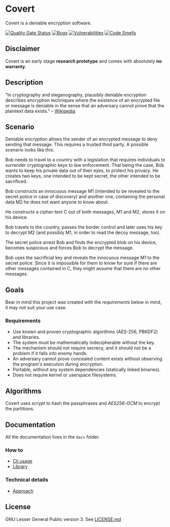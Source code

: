 # Covert

Covert is a deniable encryption software.

[![Quality Gate Status](https://sonarcloud.io/api/project_badges/measure?project=crashdump_covert&metric=alert_status)](https://sonarcloud.io/dashboard?id=crashdump_covert)
[![Bugs](https://sonarcloud.io/api/project_badges/measure?project=crashdump_covert&metric=bugs)](https://sonarcloud.io/dashboard?id=crashdump_covert)
[![Vulnerabilities](https://sonarcloud.io/api/project_badges/measure?project=crashdump_covert&metric=vulnerabilities)](https://sonarcloud.io/dashboard?id=crashdump_covert)
[![Code Smells](https://sonarcloud.io/api/project_badges/measure?project=crashdump_covert&metric=code_smells)](https://sonarcloud.io/dashboard?id=crashdump_covert)

## Disclaimer

Covert is an early stage **research prototype** and comes with absolutely **no warranty**.

## Description

"In cryptography and steganography, plausibly deniable encryption describes encryption techniques where
the existence of an encrypted file or message is deniable in the sense that an adversary cannot prove
that the plaintext data exists." – [Wikipedia](https://en.wikipedia.org/wiki/Deniable_encryption)

## Scenario

Deniable encryption allows the sender of an encrypted message to deny sending that message. This requires a trusted
third party. A possible scenario looks like this:

Bob needs to travel to a country with a legislation that requires individuals to surrender cryptographic keys to law
enforcement. That being the case, Bob wants to keep his private data out of their eyes, to protect his privacy. He
creates two keys, one intended to be kept secret, the other intended to be sacrificed.

Bob constructs an innocuous message M1 (intended to be revealed to the secret police in case of discovery) and another
one, containing the personal data M2 he does not want anyone to know about.

He constructs a cipher-text C out of both messages, M1 and M2, stores it on his device.

Bob travels to the country, passes the border control and later uses his key to decrypt M2 (and possibly M1, in order
to read the decoy message, too).

The secret police arrest Bob and finds the encrypted blob on his device, becomes suspicious and forces Bob to decrypt
the message.

Bob uses the sacrificial key and reveals the innocuous message M1 to the secret police. Since it is impossible for them
to know for sure if there are other messages contained in C, they might assume that there are no other messages.

## Goals

Bear in mind this project was created with the _requirements_ below in mind, it may not suit your use case.

### Requirements

* Use known and proven cryptographic algorithms (AES-256, PBKDF2) and libraries.
* The system must be mathematically indecipherable without the key.
* The mechanism should not require secrecy, and it should not be a problem if it falls into enemy hands.
* An adversary cannot prove concealed content exists without observing the program's execution during encryption.
* Portable, without any system dependencies (statically linked binaries).
* Does not require kernel or userspace filesystems.

## Algorithms

Covert uses *scrypt* to hash the passphrases and *AES256-GCM* to encrypt the partitions.

## Documentation

All the documentation lives in the `docs` folder.

### How to
- [Cli usage](docs/usage.md)
- [Library](docs/library.md)

### Technical details
- [Approach](docs/approach.md)

## License

GNU Lesser General Public version 3. See [LICENSE.md](LICENSE.md)